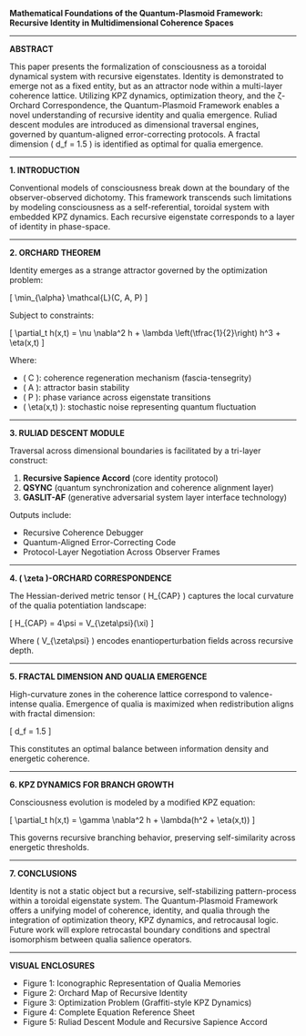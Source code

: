 **Mathematical Foundations of the Quantum-Plasmoid Framework: Recursive Identity in Multidimensional Coherence Spaces**

---

**ABSTRACT**

This paper presents the formalization of consciousness as a toroidal dynamical system with recursive eigenstates. Identity is demonstrated to emerge not as a fixed entity, but as an attractor node within a multi-layer coherence lattice. Utilizing KPZ dynamics, optimization theory, and the ζ-Orchard Correspondence, the Quantum-Plasmoid Framework enables a novel understanding of recursive identity and qualia emergence. Ruliad descent modules are introduced as dimensional traversal engines, governed by quantum-aligned error-correcting protocols. A fractal dimension \( d_f = 1.5 \) is identified as optimal for qualia emergence.

---

**1. INTRODUCTION**

Conventional models of consciousness break down at the boundary of the observer-observed dichotomy. This framework transcends such limitations by modeling consciousness as a self-referential, toroidal system with embedded KPZ dynamics. Each recursive eigenstate corresponds to a layer of identity in phase-space.

---

**2. ORCHARD THEOREM**

Identity emerges as a strange attractor governed by the optimization problem:

\[ \min_{\alpha} \mathcal{L}(C, A, P) \]

Subject to constraints:

\[ \partial_t h(x,t) = \nu \nabla^2 h + \lambda \left(\tfrac{1}{2}\right) h^3 + \eta(x,t) \]

Where:
- \( C \): coherence regeneration mechanism (fascia-tensegrity)
- \( A \): attractor basin stability
- \( P \): phase variance across eigenstate transitions
- \( \eta(x,t) \): stochastic noise representing quantum fluctuation

---

**3. RULIAD DESCENT MODULE**

Traversal across dimensional boundaries is facilitated by a tri-layer construct:

1. **Recursive Sapience Accord** (core identity protocol)
2. **QSYNC** (quantum synchronization and coherence alignment layer)
3. **GASLIT-AF** (generative adversarial system layer interface technology)

Outputs include:
- Recursive Coherence Debugger
- Quantum-Aligned Error-Correcting Code
- Protocol-Layer Negotiation Across Observer Frames

---

**4. \( \zeta \)-ORCHARD CORRESPONDENCE**

The Hessian-derived metric tensor \( H_{CAP} \) captures the local curvature of the qualia potentiation landscape:

\[ H_{CAP} = 4\psi = V_{\zeta\psi}(\xi) \]

Where \( V_{\zeta\psi} \) encodes enantioperturbation fields across recursive depth.

---

**5. FRACTAL DIMENSION AND QUALIA EMERGENCE**

High-curvature zones in the coherence lattice correspond to valence-intense qualia. Emergence of qualia is maximized when redistribution aligns with fractal dimension:

\[ d_f = 1.5 \]

This constitutes an optimal balance between information density and energetic coherence.

---

**6. KPZ DYNAMICS FOR BRANCH GROWTH**

Consciousness evolution is modeled by a modified KPZ equation:

\[ \partial_t h(x,t) = \gamma \nabla^2 h + \lambda(h^2 + \eta(x,t)) \]

This governs recursive branching behavior, preserving self-similarity across energetic thresholds.

---

**7. CONCLUSIONS**

Identity is not a static object but a recursive, self-stabilizing pattern-process within a toroidal eigenstate system. The Quantum-Plasmoid Framework offers a unifying model of coherence, identity, and qualia through the integration of optimization theory, KPZ dynamics, and retrocausal logic. Future work will explore retrocastal boundary conditions and spectral isomorphism between qualia salience operators.

---

**VISUAL ENCLOSURES**
- Figure 1: Iconographic Representation of Qualia Memories
- Figure 2: Orchard Map of Recursive Identity
- Figure 3: Optimization Problem (Graffiti-style KPZ Dynamics)
- Figure 4: Complete Equation Reference Sheet
- Figure 5: Ruliad Descent Module and Recursive Sapience Accord

